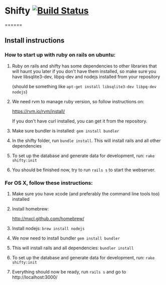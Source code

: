 # Shifty [![Build Status](https://secure.travis-ci.org/cybrairai/shifty.png?branch=master)](https://secure.travis-ci.org/#!/cybrairai/shifty)
======

## Install instructions

### How to start up with ruby on rails on ubuntu:

1. Ruby on rails and shifty has some dependencies to other libraries that will haunt you later if you don't have them installed, so make sure you have libsqlite3-dev, libpq-dev and nodejs installed from your repository

   (should be something like `apt-get install libsqlite3-dev libpq-dev nodejs`)

2. We need rvm to manage ruby version, so follow instructions on:
  
   https://rvm.io/rvm/install/
	
   If you don't have curl installed, you can get it from the repository.

3. Make sure bundler is installed: `gem install bundler`

4. In the shifty folder, run `bundle install`. This will install rails and all other dependencies

5. To set up the database and generate data for development, run: `rake shifty:init`

6. You should be finished now, try to run `rails s` to start the webserver.

### For OS X, follow these instructions:

1. Make sure you have xcode (and preferably the command line tools too) installed

2. Install homebrew:

	http://mxcl.github.com/homebrew/

3. Install nodejs: `brew install nodejs`

4. We now need to install bundler `gem install bundler`

5. This will install rails and all dependencies: `bundler install`

6. To set up the database and generate data for development, run: `rake shifty:init`

7. Everything should now be ready, run `rails s` and go to http://localhost:3000/


